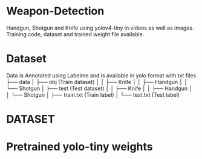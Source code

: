 # Weapon-Detection
Handgun, Shotgun and Knife using yolov4-tiny in videos as well as images. Training code, dataset and trained weight file available.
# Dataset
Data is Annotated using Labelme and is available in yolo format with txt files
      ├── data
      │    ├── obj (Train dataset)
      │    │   ├── Knife
      │    │   ├── Handgun
      │    │   └── Shotgun
      │    ├── test (Test dataset)
      │    │   ├── Knife
      │    │   ├── Handgun
      │    │   └── Shotgun
      │    ├── train.txt  (Train label)
      │    └── test.txt   (Test label)
#  DATASET
# Pretrained yolo-tiny weights
